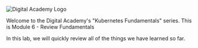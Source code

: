 ![Digital Academy Logo](/sylus/courses/kubernetes-fundamentals-2/module-1/assets/digital-academy-logo.png)

Welcome to the Digital Academy's "Kubernetes Fundamentals" series. This is Module 6 - Review Fundamentals

In this lab, we will quickly review all of the things we have learned so far.
